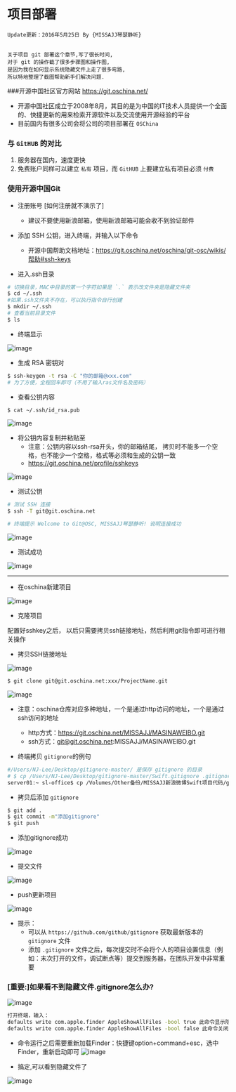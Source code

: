 # 项目部署


```objc
Update更新：2016年5月25日 By {MISSAJJ琴瑟静听}
 
```
``` 
关于项目 git 部署这个章节,写了很长时间,
对于 git 的操作截了很多步骤图和操作图,
是因为我在如何显示系统隐藏文件上走了很多弯路,
所以特地整理了截图帮助新手们解决问题.
``` 


###开源中国社区官方网站 https://git.oschina.net/

* 开源中国社区成立于2008年8月，其目的是为中国的IT技术人员提供一个全面的、快捷更新的用来检索开源软件以及交流使用开源经验的平台
* 目前国内有很多公司会将公司的项目部署在 `OSChina`

### 与 `GitHUB` 的对比

1. 服务器在国内，速度更快
2. 免费账户同样可以建立 `私有` 项目，而 `GitHUB` 上要建立私有项目必须 `付费`

### 使用开源中国Git

* 注册账号 [如何注册就不演示了]
    * 建议不要使用新浪邮箱，使用新浪邮箱可能会收不到验证邮件

* 添加 SSH 公钥，进入终端，并输入以下命令

    * 开源中国帮助文档地址：https://git.oschina.net/oschina/git-osc/wikis/帮助#ssh-keys

* 进入.ssh目录
```bash
# 切换目录，MAC中目录的第一个字符如果是 `.` 表示改文件夹是隐藏文件夹
$ cd ~/.ssh
#如果.ssh文件夹不存在，可以执行指令自行创建
$ mkdir ~/.ssh
# 查看当前目录文件
$ ls 
```
* 终端显示
 

 
 ![image](images/CreateProject/进入.ssh目录.png)
 
* 生成 RSA 密钥对
```bash
$ ssh-keygen -t rsa -C "你的邮箱@xxx.com"
# 为了方便，全程回车即可（不用了输入ras文件名及密码）
```

* 查看公钥内容
```bash
$ cat ~/.ssh/id_rsa.pub
```
 

![image](images/CreateProject/密钥.png)

* 将公钥内容复制并粘贴至
    + 注意：公钥内容以ssh-rsa开头，你的邮箱结尾， 拷贝时不能多一个空格，也不能少一个空格，格式等必须和生成的公钥一致
    + https://git.oschina.net/profile/sshkeys

 

![image](images/CreateProject/添加公钥.png)


 * 测试公钥

```bash
# 测试 SSH 连接
$ ssh -T git@git.oschina.net

# 终端提示 Welcome to Git@OSC, MISSAJJ琴瑟静听! 说明连接成功
```
 

![image](images/CreateProject/测试公钥.png)

* 测试成功

![image](images/CreateProject/公钥测试成功.png)


---
* 在oschina新建项目

 

![image](images/CreateProject/创建项目.png)
* 克隆项目

配置好sshkey之后， 以后只需要拷贝ssh链接地址，然后利用git指令即可进行相关操作


- 拷贝SSH链接地址
 

![image](images/CreateProject/拷贝SSH链接地址.png)


```bash
$ git clone git@git.oschina.net:xxx/ProjectName.git
```
 

![image](images/CreateProject/git克隆.png)


*  注意：oschina仓库对应多种地址，一个是通过http访问的地址，一个是通过ssh访问的地址
    + http方式：https://git.oschina.net/MISSAJJ/MASINAWEIBO.git
    + ssh方式：git@git.oschina.net:MISSAJJ/MASINAWEIBO.git



* 终端拷贝 `gitignore`的例句 
```bash
#/Users/NJ-Lee/Desktop/gitignore-master/ 是保存 gitignore 的目录
# $ cp /Users/NJ-Lee/Desktop/gitignore-master/Swift.gitignore .gitignore
server01:~ sl-office$ cp /Volumes/Other备份/MISSAJJ新浪微博Swift项目代码/gitignore-master/Swift.gitignore /Volumes/Other备份/MISSAJJ新浪微博Swift项目代码/MASINAWEIBO/.gitignore
```

* 拷贝后添加 `gitignore`  
```bash
$ git add .
$ git commit -m"添加gitignore"
$ git push
```
- 添加gitignore成功 


![image](添加gitignore成功.png)

- 提交文件

![image](提交文件.png)


- push更新项目

![image](更新push项目.png)



* 提示：
    * 可以从 `https://github.com/github/gitignore` 获取最新版本的 `gitignore` 文件
    * 添加 `.gitignore` 文件之后，每次提交时不会将个人的项目设置信息（例如：末次打开的文件，调试断点等）提交到服务器，在团队开发中非常重要


### [重要:]如果看不到隐藏文件.gitignore怎么办?
 

![image](无隐藏文件.png)

```bash
打开终端，输入：
defaults write com.apple.finder AppleShowAllFiles -bool true 此命令显示隐藏文件
defaults write com.apple.finder AppleShowAllFiles -bool false 此命令关闭显示隐藏文件
```


 + 命令运行之后需要重新加载Finder：快捷键option+command+esc，选中Finder，重新启动即可 
![image](显示隐藏文件.png)


- 搞定,可以看到隐藏文件了

![image](看到隐藏文件.png)

